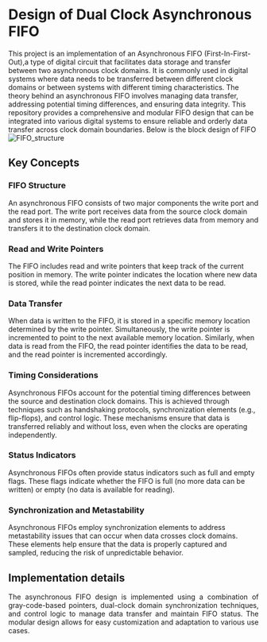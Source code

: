 
# Design of Dual Clock Asynchronous FIFO
This project is an implementation of an Asynchronous FIFO (First-In-First-Out),a type of digital circuit that facilitates data storage and transfer between two asynchronous clock domains.
It is commonly used in digital systems where data needs to be transferred between different clock domains or between systems with different timing characteristics. 
The theory behind an asynchronous FIFO involves managing data transfer, addressing potential timing differences, and ensuring data integrity.
This repository provides a comprehensive and modular FIFO design that can be integrated into various digital systems to ensure reliable and orderly data transfer across clock domain boundaries.
Below is the block design of FIFO 
![FIFO_structure](https://github.com/Manikanta-IITB/Design_of_Synchronous_and_Asynchronous_FIFO/assets/138108630/576b9869-bc35-437b-b691-e95a1f4bce90)
<p align="justify">

## Key Concepts 

### FIFO Structure

An asynchronous FIFO consists of two major components the write port and the read port. The write port
receives data from the source clock domain and stores it in memory, while the read port retrieves data from memory and
transfers it to the destination clock domain.
### Read and Write Pointers
The FIFO includes read and write pointers that keep track of the current position in memory. The
write pointer indicates the location where new data is stored, while the read pointer indicates the next data to be read.
### Data Transfer
When data is written to the FIFO, it is stored in a specific memory location determined by the write pointer.
Simultaneously, the write pointer is incremented to point to the next available memory location. Similarly, when data is read
from the FIFO, the read pointer identifies the data to be read, and the read pointer is incremented accordingly.
### Timing Considerations
Asynchronous FIFOs account for the potential timing differences between the source and
destination clock domains. This is achieved through techniques such as handshaking protocols, synchronization elements
(e.g., flip-flops), and control logic. These mechanisms ensure that data is transferred reliably and without loss, even when the
clocks are operating independently.
### Status Indicators
Asynchronous FIFOs often provide status indicators such as full and empty flags. These flags indicate
whether the FIFO is full (no more data can be written) or empty (no data is available for reading).
### Synchronization and Metastability
Asynchronous FIFOs employ synchronization elements to address metastability issues
that can occur when data crosses clock domains. These elements help ensure that the data is properly captured and sampled,
reducing the risk of unpredictable behavior.</p>


## Implementation details 
<p align="justify">
The asynchronous FIFO design is implemented using a combination of gray-code-based pointers, dual-clock domain synchronization techniques, 
and control logic to manage data transfer and maintain FIFO status. 
The modular design allows for easy customization and adaptation to various use cases.</p>
